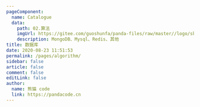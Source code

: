 ```yaml
---
pageComponent: 
  name: Catalogue
  data: 
    path: 02.算法
    imgUrl: https://gitee.com/guoshunfa/panda-files/raw/master//logo/skill_logo/202109101827326.png
    description: MongoDB、Mysql、Redis、其他
title: 数据库
date: 2020-08-23 11:51:53
permalink: /pages/algorithm/
sidebar: false
article: false
comment: false
editLink: false
author: 
  name: 熊猫 code
  link: https://pandacode.cn
---
```


